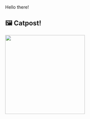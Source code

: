 Hello there!



## 🖼️ Catpost!

<sub>
    <img src="https://cdn2.thecatapi.com/images/lQnGGje_l.jpg" height="256">
</sub>

